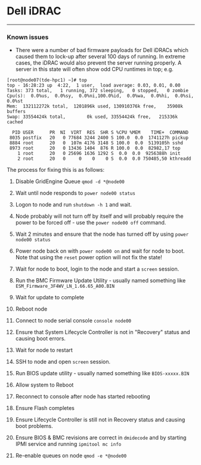 # Dell iDRAC


***
### Known issues
* There were a number of bad firmware payloads for Dell iDRACs which caused them to lock-up after several 100 days of running. In extreme cases, the iDRAC would also prevent the server running properly. A server in this state will often show odd CPU runtimes in top; e.g. 
```
[root@node07(tde-hpc1) ~]# top
top - 16:28:23 up  4:22,  1 user,  load average: 0.03, 0.01, 0.00
Tasks: 373 total,   1 running, 372 sleeping,   0 stopped,   0 zombie
Cpu(s):  0.0%us,  0.0%sy,  0.0%ni,100.0%id,  0.0%wa,  0.0%hi,  0.0%si,  0.0%st
Mem:  132112272k total,  1201896k used, 130910376k free,    35908k buffers
Swap: 33554424k total,        0k used, 33554424k free,   215336k cached
 
  PID USER      PR  NI  VIRT  RES  SHR S %CPU %MEM    TIME+  COMMAND
 8035 postfix   20   0 77684 3244 2400 S 100.0  0.0  1741127h pickup
 8884 root      20   0  107m 4176 3148 S 100.0  0.0  5139105h sshd
 8973 root      20   0 13436 1404  876 R 100.0  0.0  82982,17 top
    1 root      20   0 25696 1636 1292 S  0.0  0.0  9256388h init
    2 root      20   0     0    0    0 S  0.0  0.0 750485,50 kthreadd
```

The process for fixing this is as follows:
1. Disable GridEngine Queue `qmod -d *@node00`

2. Wait until node responds to `power node00 status`

3. Logon to node and run `shutdown -h 1` and wait.

4. Node probably will not turn off by itself and will probably require the power to be forced off - use the `power node00 off` command.

5. Wait 2 minutes and ensure that the node has turned off by using `power node00 status`

6. Power node back on with `power node00 on` and wait for node to boot. Note that using the `reset` power option will not fix the state!

7. Wait for node to boot, login to the node and start a `screen` session.

8. Run the BMC Firmware Update Utility - usually named something like `ESM_Firmware_3F4WV_LN_1.66.65_A00.BIN`

9. Wait for update to complete

10. Reboot node

11. Connect to node serial console `console node00`

12. Ensure that System Lifecycle Controller is not in "Recovery" status and causing boot errors.

13. Wait for node to restart

14. SSH to node and open `screen` session.

15. Run BIOS update utility - usually named something like `BIOS-xxxxx.BIN`

16. Allow system to Reboot

17. Reconnect to console after node has started rebooting 

18. Ensure Flash completes

19. Ensure Lifecycle Controller is still not in Recovery status and causing boot problems.

20. Ensure BIOS & BMC revisions are correct in `dmidecode` and by starting IPMI service and running `ipmitool mc info`

21. Re-enable queues on node `qmod -e *@node00`
